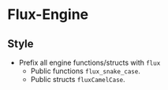 # Flux-Engine

## Style
* Prefix all engine functions/structs with `flux`
  * Public functions `flux_snake_case`.
  * Public structs `fluxCamelCase`.